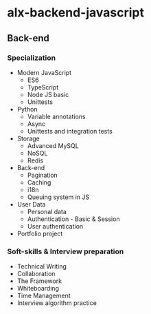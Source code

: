 # alx-backend-javascript

## Back-end
### Specialization
- Modern JavaScript
    - ES6
    - TypeScript
    - Node JS basic
    - Unittests
- Python
    - Variable annotations
    - Async
    - Unittests and integration tests
- Storage
    - Advanced MySQL
    - NoSQL
    - Redis
- Back-end
    - Pagination
    - Caching
    - i18n
    - Queuing system in JS
- User Data
    - Personal data
    - Authentication - Basic & Session
    - User authentication
- Portfolio project

### Soft-skills & Interview preparation
- Technical Writing
- Collaboration
- The Framework
- Whiteboarding
- Time Management
- Interview algorithm practice
